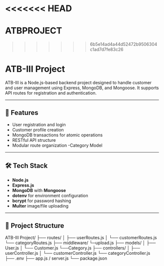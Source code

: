 <<<<<<< HEAD
=======
# ATBPROJECT

>>>>>>> 6b5e14ad4a44d52472b9506304c1ad7d7fe83c26
# ATB-III Project

ATB-III is a Node.js-based backend project designed to handle customer and user management using Express, MongoDB, and Mongoose. It supports API routes for registration and authentication.

---

## 🚀 Features

- User registration and login
- Customer profile creation
- MongoDB transactions for atomic operations
- RESTful API structure
- Modular route organization
-Category Model

---

## 🛠 Tech Stack

- **Node.js**
- **Express.js**
- **MongoDB** with **Mongoose**
- **dotenv** for environment configuration
- **bcrypt** for password hashing
- **Multer** image/file uploading

---

## 📁 Project Structure

ATB-III Project/
├── routes/
│ ├── userRoutes.js
│ └── customerRoutes.js
  └── categoryRoutes.js
├── middleware/
 └─upload.js
├── models/
│ ├── User.js
│ └── Customer.js
  └──Category.js
├── controllers/
│ ├── userController.js
│ └── customerController.js
  └── categoryController.js
├── .env
├── app.js / server.js
└── package.json

